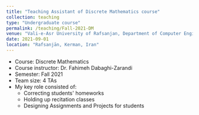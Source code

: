 ```yaml
---
title: "Teaching Assistant of Discrete Mathematics course"
collection: teaching
type: "Undergraduate course"
permalink: /teaching/Fall-2021-DM
venue: "Vali-e-Asr University of Rafsanjan, Department of Computer Engineering"
date: 2021-09-01
location: "Rafsanjān, Kerman, Iran"
---
```


- Course: Discrete Mathematics
- Course instructor: Dr. Fahimeh Dabaghi-Zarandi
- Semester: Fall 2021
- Team size: 4 TAs
- My key role consisted of:
  - Correcting students' homeworks
  - Holding up recitation classes
  - Designing Assignments and Projects for students
